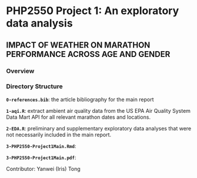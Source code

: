 # PHP2550 Project 1: An exploratory data analysis

## IMPACT OF WEATHER ON MARATHON PERFORMANCE ACROSS AGE AND GENDER

### Overview

### Directory Structure

**`0-references.bib`**: the article bibliography for the main report

**`1-aqi.R`**: extract ambient air quality data from the US EPA Air Quality System Data Mart API for all relevant marathon dates and locations.

**`2-EDA.R`**: preliminary and supplementary exploratory data analyses that were not necessarily included in the main report.

**`3-PHP2550-Project1Main.Rmd`**:

**`3-PHP2550-Project1Main.pdf`**:

Contributor: Yanwei (Iris) Tong
